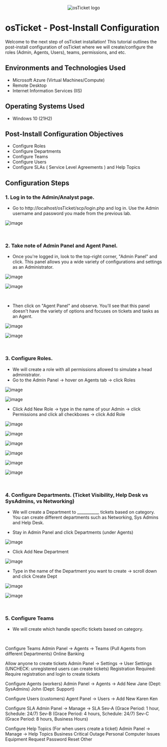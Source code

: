 <p align="center">
<img src="https://i.imgur.com/Clzj7Xs.png" alt="osTicket logo"/>
</p>

<h1>osTicket - Post-Install Configuration</h1>
Welcome to the next step of osTicket installation! This tutorial outlines the post-install configuration of osTicket where we will create/configure the roles (Admin, Agents, Users), teams, permissions, and etc.

<br />


<h2>Environments and Technologies Used</h2>

- Microsoft Azure (Virtual Machines/Compute)
- Remote Desktop
- Internet Information Services (IIS)

<h2>Operating Systems Used </h2>

- Windows 10</b> (21H2)

<h2>Post-Install Configuration Objectives</h2>

- Configure Roles
- Configure Departments
- Configure Teams
- Configure Users
- Configure SLAs ( Service Level Agreements ) and Help Topics

<h2>Configuration Steps</h2>

<h3>1. Log in to the Admin/Analyst page.</h3>

  - Go to http://localhost/osTicket/scp/login.php and log in. Use the Admin username and password you made from the previous lab.

![image](https://github.com/user-attachments/assets/d61c2fb0-4abd-4131-9dd8-b496c4d128a1)

<br />

<h3>2. Take note of Admin Panel and Agent Panel.</h3>

  - Once you're logged in, look to the top-right corner, "Admin Panel" and click. This panel allows you a wide variety of configurations and settings as an Administrator.

![image](https://github.com/user-attachments/assets/e53d2841-34be-4c79-ae4f-4ac097151438)

![image](https://github.com/user-attachments/assets/8dff88ca-625e-4265-a94d-a233829f279b)

<br />

  - Then click on "Agent Panel" and observe. You'll see that this panel doesn't have the variety of options and focuses on tickets and tasks as an Agent.

![image](https://github.com/user-attachments/assets/d632575f-4579-41ef-8a1b-1e3604d112e4)

![image](https://github.com/user-attachments/assets/6355d8d0-4884-44e8-ad12-eb5ce3cc8cbf)

<br />

<h3>3. Configure Roles.</h3>

  - We will create a role with all permissions allowed to simulate a head administrator.
  - Go to the Admin Panel -> hover on Agents tab -> click Roles

![image](https://github.com/user-attachments/assets/e53d2841-34be-4c79-ae4f-4ac097151438)

![image](https://github.com/user-attachments/assets/4bf4e105-cdc9-4e28-a293-d778f9b9fa49)

  - Click Add New Role -> type in the name of your Admin -> click Permissions and click all checkboxes -> click Add Role

![image](https://github.com/user-attachments/assets/71b2422d-6950-4209-a87a-6953697e45c6)

![image](https://github.com/user-attachments/assets/278430b0-2e9a-463c-b03f-32b56c5b9177)

![image](https://github.com/user-attachments/assets/e800c4c1-c7bf-490d-9a4a-2cde2739a7c1)

![image](https://github.com/user-attachments/assets/af9acf37-ec3b-4cad-b0ea-1a8ca68a5bb7)

![image](https://github.com/user-attachments/assets/cf8f5ee6-c818-47fa-8751-44886997c852)

![image](https://github.com/user-attachments/assets/811dbdfa-35d0-47e8-834e-937efd8b1049)

<br />

<h3>4. Configure Departments. (Ticket Visibility, Help Desk vs SysAdmins, vs Networking) </h3>

  - We will create a Department to ___________ tickets based on category.
    You can create different departments such as Networking, Sys Admins and Help Desk.
    
  - Stay in Admin Panel and click Departments (under Agents)

![image](https://github.com/user-attachments/assets/4a82cf4e-e362-4d88-b6e1-a77532e3b11a)

  - Click Add New Department

![image](https://github.com/user-attachments/assets/07337b2f-b27f-4331-9e6b-a0dd0a9080eb)

  - Type in the name of the Department you want to create -> scroll down and click Create Dept

![image](https://github.com/user-attachments/assets/fd44d7eb-f61e-4ffd-b82a-1e1a72af54ec)

![image](https://github.com/user-attachments/assets/54c95af5-e8c0-44b6-b37f-9cdd7e3734db)

<br />

<h3>5. Configure Teams </h3>

  - We will create  which handle specific tickets based on category.


<br />






Configure Teams
Admin Panel -> Agents -> Teams (Pull Agents from different Departments)
Online Banking

Allow anyone to create tickets
Admin Panel -> Settings -> User Settings (UNCHECK: unregistered users can create tickets)
Registration Required: Require registration and login to create tickets 

Configure Agents (workers)
Admin Panel -> Agents -> Add New
Jane (Dept: SysAdmins)
John (Dept: Support)

Configure Users (customers)
Agent Panel -> Users -> Add New
Karen
Ken

Configure SLA
Admin Panel -> Manage -> SLA
Sev-A (Grace Period: 1 hour, Schedule: 24/7)
Sev-B (Grace Period: 4 hours, Schedule: 24/7)
Sev-C (Grace Period: 8 hours, Business Hours)

Configure Help Topics (For when users create a ticket)
Admin Panel -> Manage -> Help Topics
Business Critical Outage
Personal Computer Issues
Equipment Request
Password Reset
Other

